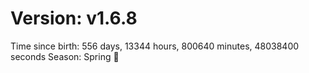 # Version: v1.6.8
Time since birth: 556 days, 13344 hours, 800640 minutes, 48038400 seconds
Season: Spring 🌸
